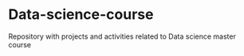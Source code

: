 # Data-science-course
Repository with projects and activities related to Data science master course
